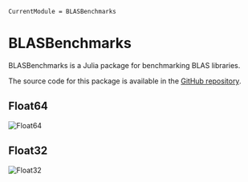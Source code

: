 ```@meta
CurrentModule = BLASBenchmarks
```

# BLASBenchmarks

BLASBenchmarks is a Julia package for benchmarking BLAS libraries.

The source code for this package is available in the
[GitHub repository](https://github.com/chriselrod/BLASBenchmarks.jl).

## Float64

![Float64](../assets/gemm_Float64_10_30_haswell_AVX2__multithreaded_logscale.svg)

## Float32

![Float32](../assets/gemm_Float32_10_30_haswell_AVX2__multithreaded_logscale.svg)
